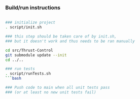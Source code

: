 ### Build/run instructions

```bash

### initialize project
. script/init.sh

### this step should be taken care of by init.sh,
### but it doesn't work and thus needs to be ran manually

cd src/Thrust-Control
git submodule update --init
cd ../..

### run tests
. script/runTests.sh
```bash

### Push code to main when all unit tests pass
### (or at least no new unit tests fail)